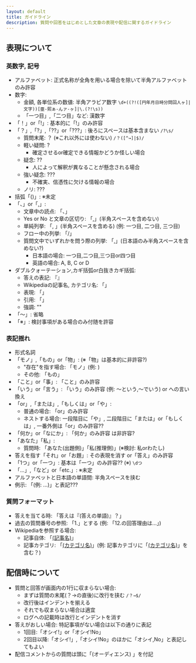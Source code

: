 ```yaml
---
layout: default
title: ガイドライン
description: 質問や回答をはじめとした文章の表現や配信に関するガイドライン
---
```


## 表現について

### 英数字, 記号

- アルファベット: 正式名称が全角を用いる場合を除いて半角アルファベットのみ許容
- 数字:
  - 金額, 各単位系の数値: 半角アラビア数字 `\d+((?!([円年月日時分問回人ヶ]|文字))[亜-熙ぁ-んァ-ヶ]|\.(?!\s))`
  - 「一つ目」,「二つ目」など: 漢数字
- 「！」or「!」: 基本的に「!」のみ許容
- 「？」,「?」,「??」or「???」:
  後ろにスペースは基本含まない `/?\s/`
  - 質問末尾: ？ (※これ以外には使わない) `/？([^→]|$)/`
  - 軽い疑問: ?
    - 確定させるor確定できる情報かどうか怪しい場合
  - 疑念: ??
    - 人によって解釈が異なることが懸念される場合
  - 強い疑念: ???
    - 不確実、信憑性に欠ける情報の場合
  - ノリ: ???
- 括弧「()」: ※未定
- 「、」or「,」:
  - 文章中の読点: 「、」
  - Yes or No と文章の区切り: 「,」(半角スペースを含めない)
  - 単純列挙: 「, 」(半角スペースを含める) (例: 一つ目, 二つ目, 三つ目)
  - フロー中の列挙: 「/」
  - 質問文中でいずれかを問う際の列挙: 「,」(日本語のみ半角スペースを含めない?)
    - 日本語の場合: 一つ目,二つ目,三つ目or四つ目
    - 英語の場合: A, B, C or D
- ダブルクォーテーション,カギ括弧or白抜きカギ括弧:
  - 答えの表記: 『』
  - Wikipediaの記事名, カテゴリ名: 「」
  - 表現: 「」
  - 引用: 「」
  - 強調: ""
- 「～」: 省略
- 「※」: 検討事項がある場合のみ付随を許容

### 表記揺れ

- 形式名詞
- 「モノ」,「もの」or「物」: (※「物」は基本的に非許容?)
  - "存在"を指す場合: 「モノ」(例: )
  - その他: 「もの」
- 「こと」or「事」: 「こと」のみ許容
- 「いう」or「言う」: 「いう」のみ許容 (例: ～という,～でいう) or への言い換え
- 「or」,「または」,「もしくは」or「や」:  
  - 普通の場合: 「or」のみ許容
  - ネストする場合: 一段階目に「や」, 二段階目に「または」or「もしくは」, 一番外側は「or」のみ許容??
- 「何か」or「なにか」: 「何か」のみ許容
は非許容?
- 「あなた」「私」:
  - 質問時: 「あなた(出題側)」「私(推理側)」(※検討: 私orわたし)
- 答えを指す「それ」or「お題」: その表現を消す or「答え」のみ許容
- 「1つ」or「一つ」: 基本は「一つ」のみ許容?? (※) `\dつ`
- 「...」,「など」or「etc.」: ※未定
- アルファベットと日本語の単語間: 半角スペースを挟む
- 例示: 「(例: ...)」と表記???

### 質問フォーマット

- 答えを当てる時: 「答えは『(答えの単語)』？」
- 過去の質問番号の参照: 「1.」とする (例: 「12.の回答理由は...」)
- Wikipediaを参照する場合:
  - 記事自体: 「[(記事名)](link)」
  - 記事カテゴリ: 「[(カテゴリ名)](link)」(例: 記事カテゴリに「[(カテゴリ名)](link)」を含む？)

## 配信時について

- 質問と回答が画面内の1行に収まらない場合:
  - まずは質問の末尾(？→の直後)に改行を挟む `/？→$/`
  - 改行後はインデントを揃える
  - それでも収まらない場合は適宜
  - ログへの記載時は改行とインデントを消す
- 答えがおしい場合: 特記事項がない場合は以下の通りに表記
  - 1回目:「オシイ!」or「オシイ!No」
  - 2回目以降:「オシイ!」,「オシイ!No」のほかに「オシイ,No」と表記してもよい
- 配信コメントからの質問は頭に「(オーディエンス) 」を付記
